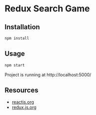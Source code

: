 # Redux Search Game

##  Installation

```bash
npm install
```

##  Usage

```bash
npm start
```

Project is running at http://localhost:5000/

##  Resources

* [reactjs.org](https://reactjs.org/)
* [redux.js.org](https://redux.js.org/)




